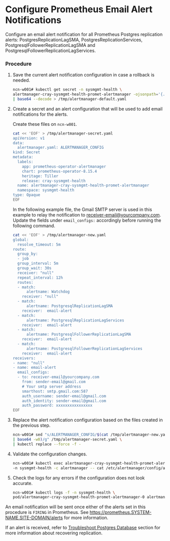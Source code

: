 # Configure Prometheus Email Alert Notifications

Configure an email alert notification for all Prometheus Postgres replication alerts: PostgresReplicationLagSMA, PostgresReplicationServices, PostgresqlFollowerReplicationLagSMA and PostgresqlFollowerReplicationLagServices.

### Procedure

1.  Save the current alert notification configuration in case a rollback is needed.

    ```bash
    ncn-w001# kubectl get secret -n sysmgmt-health \
    alertmanager-cray-sysmgmt-health-promet-alertmanager -ojsonpath='{.data.alertmanager.yaml}' \
    | base64 --decode > /tmp/alertmanager-default.yaml
    ```

2.  Create a secret and an alert configuration that will be used to add email notifications for the alerts.

    Create these files on `ncn-w001`.

    ```bash
    cat << 'EOF' > /tmp/alertmanager-secret.yaml
    apiVersion: v1
    data:
      alertmanager.yaml: ALERTMANAGER_CONFIG
    kind: Secret
    metadata:
      labels:
        app: prometheus-operator-alertmanager
        chart: prometheus-operator-8.15.4
        heritage: Tiller
        release: cray-sysmgmt-health
      name: alertmanager-cray-sysmgmt-health-promet-alertmanager
      namespace: sysmgmt-health
    type: Opaque
    EOF
    ```

    In the following example file, the Gmail SMTP server is used in this example to relay the notification to receiver-email@yourcompany.com. Update the fields under `email_configs:` accordingly before running the following command.

    ```bash
    cat << 'EOF' > /tmp/alertmanager-new.yaml
    global:
      resolve_timeout: 5m
    route:
      group_by:
      - job
      group_interval: 5m
      group_wait: 30s
      receiver: "null"
      repeat_interval: 12h
      routes:
      - match:
          alertname: Watchdog
        receiver: "null"
      - match:
          alertname: PostgresqlReplicationLagSMA
        receiver:  email-alert
      - match:
          alertname: PostgresqlReplicationLagServices
        receiver:  email-alert
      - match:
          alertname: PostgresqlFollowerReplicationLagSMA
        receiver:  email-alert
      - match:
          alertname: PostgresqlFollowerReplicationLagServices
        receiver:  email-alert
    receivers:
    - name: "null"
    - name: email-alert
      email_configs:
      - to: receiver-email@yourcompany.com
        from: sender-email@gmail.com
        # Your smtp server address
        smarthost: smtp.gmail.com:587
        auth_username: sender-email@gmail.com
        auth_identity: sender-email@gmail.com
        auth_password: xxxxxxxxxxxxxxxx
    EOF
    ```

3.  Replace the alert notification configuration based on the files created in the previous step.

    ```bash
    ncn-w001# sed "s/ALERTMANAGER_CONFIG/$(cat /tmp/alertmanager-new.yaml \
    | base64 -w0)/g" /tmp/alertmanager-secret.yaml \
    | kubectl replace --force -f -
    ```

4.  Validate the configuration changes.

    ```bash
    ncn-w001# kubectl exec alertmanager-cray-sysmgmt-health-promet-alertmanager-0 \
    -n sysmgmt-health -c alertmanager -- cat /etc/alertmanager/config/alertmanager.yaml
    ```

5.  Check the logs for any errors if the configuration does not look accurate.

    ```bash
    ncn-w001# kubectl logs -f -n sysmgmt-health \
    pod/alertmanager-cray-sysmgmt-health-promet-alertmanager-0 alertmanager
    ```

An email notification will be sent once either of the alerts set in this procedure is `FIRING` in Prometheus. See https://prometheus.SYSTEM-NAME.SITE-DOMAIN/alerts for more information.

If an alert is received, refer to [Troubleshoot Postgres Database](../kubernetes/Troubleshoot_Postgres_Database.md) section for more information about recovering replication.

